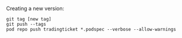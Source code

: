 Creating a new version:
```
git tag [new tag]
git push --tags
pod repo push tradingticket *.podspec --verbose --allow-warnings
```
